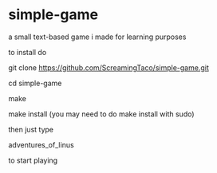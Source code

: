 # simple-game
a small text-based game i made for learning purposes

to install do 

git clone https://github.com/ScreamingTaco/simple-game.git

cd simple-game

make

make install (you may need to do make install with sudo)

then just type 

adventures_of_linus 

to start playing
